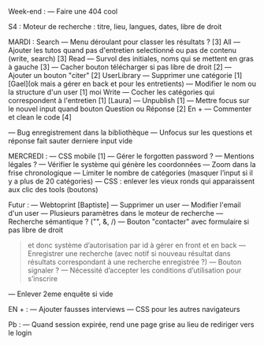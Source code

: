 Week-end :
— Faire une 404 cool 

S4 :
Moteur de recherche : titre, lieu, langues, dates, libre de droit

MARDI :
Search
— Menu déroulant pour classer les résultats ? [3]
All
— Ajouter les tutos quand pas d'entretien selectionné ou pas de contenu (write, search) [3]
Read
— Survol des initiales, noms qui se mettent en gras à gauche [3]
— Cacher bouton télécharger si pas libre de droit [2]
— Ajouter un bouton "citer" [2]
UserLibrary
— Supprimer une catégorie [1] [Gael](ok mais a gérer en back et pour les entretients) 
— Modifier le nom ou la structure d'un user [1] moi
Write
— Cocher les catégories qui correspondent à l'entretien [1] [Laura]
— Unpublish [1]
— Mettre focus sur le nouvel input quand bouton Question ou Réponse [2]
En +
— Commenter et clean le code [4]

— Bug enregistrement dans la bibliothèque
— Unfocus sur les questions et réponse fait sauter derniere input vide

MERCREDI :
— CSS mobile [1]
— Gérer le forgotten password ?
— Mentions légales ?
— Vérifier le système qui génère les coordonnées
— Zoom dans la frise chronologique
— Limiter le nombre de catégories (masquer l’input si il y a plus de 20 catégories)
— CSS : enlever les vieux ronds qui apparaissent aux clic des tools (boutons)


Futur :
— Webtoprint [Baptiste]
— Supprimer un user 
— Modifier l'email d'un user
— Plusieurs paramètres dans le moteur de recherche
— Recherche sémantique ? ("", &, /)
— Bouton "contacter" avec formulaire si pas libre de droit
  > et donc système d’autorisation par id à gérer en front et en back
— Enregistrer une recherche (avec notif si nouveau résultat dans résultats correspondant à une recherche enregistrée ?)
— Bouton signaler ?
— Nécessité d’accepter les conditions d’utilisation pour s’inscrire

— Enlever 2eme enquête si vide

EN + :
— Ajouter fausses interviews
— CSS pour les autres navigateurs

Pb :
— Quand session expirée, rend une page grise au lieu de rediriger vers le login
